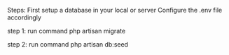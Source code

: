 Steps:
First setup a database in your local or server
Configure the .env file accordingly 

step 1: run command
php artisan migrate

step 2: run command
php artisan db:seed
